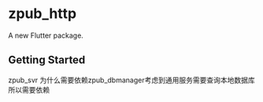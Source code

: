 # zpub_http

A new Flutter package.

## Getting Started

zpub_svr 为什么需要依赖zpub_dbmanager考虑到通用服务需要查询本地数据库所以需要依赖
